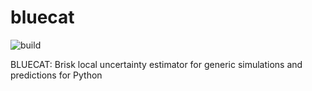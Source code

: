 # bluecat
![build](https://github.com/uhah229/bluecat/actions/workflows/tests.yml/badge.svg)

BLUECAT: Brisk local uncertainty estimator for generic simulations and predictions for Python
